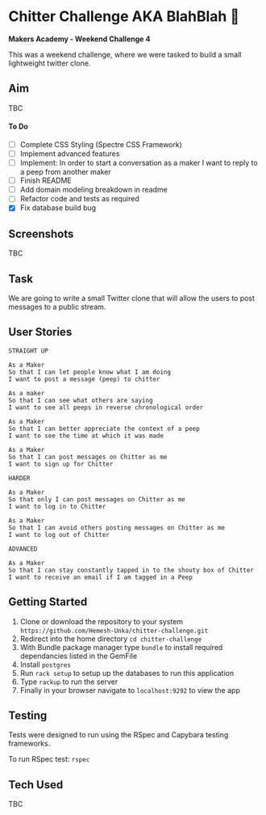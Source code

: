 
# Chitter Challenge AKA BlahBlah :speak_no_evil:
**Makers Academy - Weekend Challenge 4**

This was a weekend challenge, where we were tasked to build a small lightweight twitter clone.

## Aim
TBC

#### To Do
- [ ] Complete CSS Styling (Spectre CSS Framework)
- [ ] Implement advanced features
- [ ] Implement: In order to start a conversation as a maker I want to reply to a peep from another maker
- [ ] Finish README
- [ ] Add domain modeling breakdown in readme
- [ ] Refactor code and tests as required
- [x] Fix database build bug

## Screenshots

TBC

## Task

We are going to write a small Twitter clone that will allow the users to post messages to a public stream.

## User Stories
```
STRAIGHT UP

As a Maker
So that I can let people know what I am doing  
I want to post a message (peep) to chitter

As a maker
So that I can see what others are saying  
I want to see all peeps in reverse chronological order

As a Maker
So that I can better appreciate the context of a peep
I want to see the time at which it was made

As a Maker
So that I can post messages on Chitter as me
I want to sign up for Chitter

HARDER

As a Maker
So that only I can post messages on Chitter as me
I want to log in to Chitter

As a Maker
So that I can avoid others posting messages on Chitter as me
I want to log out of Chitter

ADVANCED

As a Maker
So that I can stay constantly tapped in to the shouty box of Chitter
I want to receive an email if I am tagged in a Peep
```

## Getting Started
1. Clone or download the repository to your system `https://github.com/Hemesh-Unka/chitter-challenge.git`
2. Redirect into the home directory `cd chitter-challenge`
3. With Bundle package manager type `bundle` to install required dependancies listed in the GemFile
4. Install `postgres`
5. Run `rack setup` to setup up the databases to run this application
4. Type `rackup` to run the server
5. Finally in your browser navigate to `localhost:9292` to view the app

## Testing
Tests were designed to run using the RSpec and Capybara testing frameworks.

To run RSpec test:
`rspec`

## Tech Used
TBC
